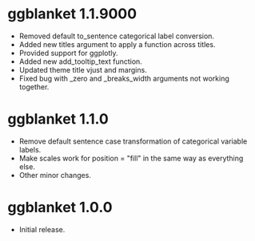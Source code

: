 # ggblanket 1.1.9000

* Removed default to_sentence categorical label conversion.
* Added new titles argument to apply a function across titles.
* Provided support for ggplotly.
* Added new add_tooltip_text function.
* Updated theme title vjust and margins.
* Fixed bug with _zero and _breaks_width arguments not working together.

# ggblanket 1.1.0

* Remove default sentence case transformation of categorical variable labels.
* Make scales work for position = "fill" in the same way as everything else.
* Other minor changes.

# ggblanket 1.0.0

* Initial release.
